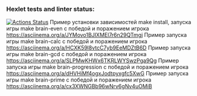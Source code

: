 ### Hexlet tests and linter status:
[![Actions Status](https://github.com/Mikhail325/php-project-45/workflows/hexlet-check/badge.svg)](https://github.com/Mikhail325/php-project-45/actions)
Пример установки зависимостей make install, запуска игры make brain-even с победой и поражением игрока
https://asciinema.org/a/JYMovo1BJIXMEl7r6n29QTmgj
Пример запуска игры make brain-calc с победой и поражением игрока
https://asciinema.org/a/HCXK59l8vtcC7yb9EeMDZtB6D
Пример запуска игры make brain-gcd с победой и поражением игрока
https://asciinema.org/a/SLPMwKHWx6TKRLWYSwzPga9Qg
Пример запуска игры make brain-progression с победой и поражением игрока
https://asciinema.org/a/dHVHiMf4ogxJodtpyxgfc5XwG
Пример запуска игры make brain-prime с победой и поражением игрока
https://asciinema.org/a/cx3XWNGBb96wNrv6gNv4uOMiB